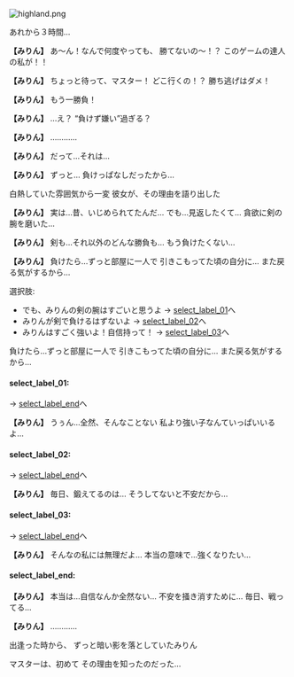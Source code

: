 
![highland.png](../images/backgrounds/highland.png)

あれから３時間…

**【みりん】**
あ〜ん！なんで何度やっても、
勝てないの〜！？
このゲームの達人の私が！！

**【みりん】**
ちょっと待って、マスター！
どこ行くの！？
勝ち逃げはダメ！

**【みりん】**
もう一勝負！

**【みりん】**
…え？
“負けず嫌い”過ぎる？

**【みりん】**
…………

**【みりん】**
だって…それは…

**【みりん】**
ずっと…
負けっぱなしだったから…

白熱していた雰囲気から一変
彼女が、その理由を語り出した

**【みりん】**
実は…昔、いじめられてたんだ…
でも…見返したくて…
貪欲に剣の腕を磨いた…

**【みりん】**
剣も…それ以外のどんな勝負も…
もう負けたくない…

**【みりん】**
負けたら…ずっと部屋に一人で
引きこもってた頃の自分に…
また戻る気がするから…

選択肢:
- でも、みりんの剣の腕はすごいと思うよ → [select_label_01](#select_label_01)へ
- みりんが剣で負けるはずないよ → [select_label_02](#select_label_02)へ
- みりんはすごく強いよ！自信持って！ → [select_label_03](#select_label_03)へ

負けたら…ずっと部屋に一人で
引きこもってた頃の自分に…
また戻る気がするから…

#### select_label_01:
 → [select_label_end](#select_label_end)へ

**【みりん】**
うぅん…全然、そんなことない
私より強い子なんていっぱいいるよ…

#### select_label_02:
 → [select_label_end](#select_label_end)へ

**【みりん】**
毎日、鍛えてるのは…
そうしてないと不安だから…

#### select_label_03:
 → [select_label_end](#select_label_end)へ

**【みりん】**
そんなの私には無理だよ…
本当の意味で…強くなりたい…

#### select_label_end:

**【みりん】**
本当は…自信なんか全然ない…
不安を掻き消すために…
毎日、戦ってる…

**【みりん】**
…………

出逢った時から、
ずっと暗い影を落としていたみりん

マスターは、初めて
その理由を知ったのだった…